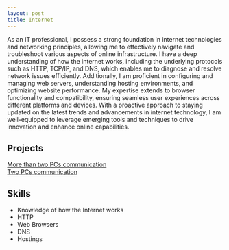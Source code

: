 ```yaml
---
layout: post
title: Internet
---
```


As an IT professional, I possess a strong foundation in internet technologies and networking principles, allowing me to effectively navigate and troubleshoot various aspects of online infrastructure. I have a deep understanding of how the internet works, including the underlying protocols such as HTTP, TCP/IP, and DNS, which enables me to diagnose and resolve network issues efficiently. Additionally, I am proficient in configuring and managing web servers, understanding hosting environments, and optimizing website performance. My expertise extends to browser functionality and compatibility, ensuring seamless user experiences across different platforms and devices. With a proactive approach to staying updated on the latest trends and advancements in internet technology, I am well-equipped to leverage emerging tools and techniques to drive innovation and enhance online capabilities.

## Projects

[More than two PCs communication][project-two-pc-communication]  
[Two PCs communication][project-two-pc-communication]

## Skills

- Knowledge of how the Internet works
- HTTP
- Web Browsers
- DNS
- Hostings

[project-two-pc-communication]:https://youtu.be/3ivOQGk-8V0
[project-more-than-two-pc-communication]:https://youtu.be/hlR1pkkIUyY
